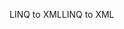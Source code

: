 <span data-ttu-id="65a71-101">LINQ to XML</span><span class="sxs-lookup"><span data-stu-id="65a71-101">LINQ to XML</span></span>